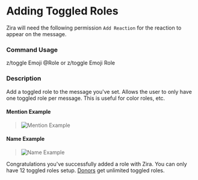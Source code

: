 # Adding Toggled Roles

Zira will need the following permission `Add Reaction` for the reaction to appear on the message.

### Command Usage

z/toggle Emoji @Role or z/toggle Emoji Role

### Description

Add a toggled role to the message you've set. Allows the user to only have one toggled role per message. This is useful for color roles, etc.

#### Mention Example
>![Mention Example](https://stuff.zira.pw/files/1527365390492.png)

#### Name Example
>![Name Example](https://stuff.zira.pw/files/1527365424874.png)

Congratulations you've successfully added a role with Zira. You can only have 12 toggled roles setup. [Donors](/donate) get unlimited toggled roles.
